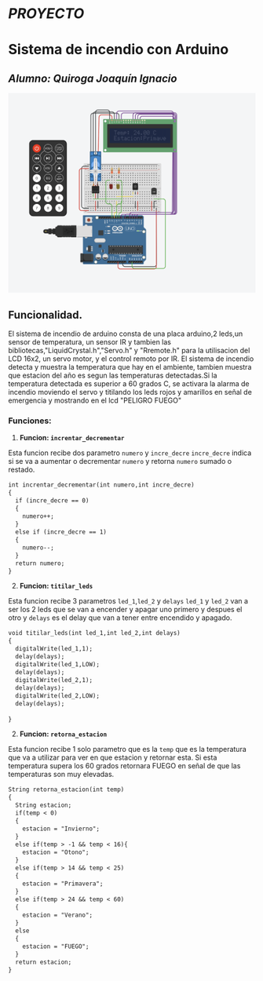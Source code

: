 # _PROYECTO_
# __Sistema de incendio con Arduino__

## _Alumno: Quiroga Joaquín Ignacio_
![Texto alternativo](Img/sist_incendio.png)

## __Funcionalidad__. 

El sistema de incendio de arduino consta de una placa arduino,2 leds,un sensor de temperatura, un sensor IR y tambien las bibliotecas,"LiquidCrystal.h","Servo.h" y "Rremote.h" para la utilisacion del LCD 16x2, un servo motor, y el control remoto por IR.
El sistema de incendio detecta y muestra la temperatura que hay en el ambiente, tambien muestra que estacion del año es segun las temperaturas detectadas.Si la temperatura detectada es superior a 60 grados C, se activara la alarma de incendio moviendo el servo y titilando los leds rojos y amarillos en señal de emergencia y mostrando en el lcd "PELIGRO FUEGO"
  
### Funciones:

1. __Funcion: `increntar_decrementar`__

Esta funcion recibe dos parametro `numero` y `incre_decre`
`incre_decre` indica si se va a aumentar o decrementar `numero` y retorna `numero` sumado o restado.
```
int increntar_decrementar(int numero,int incre_decre)
{
  if (incre_decre == 0)
  {
    numero++;
  }
  else if (incre_decre == 1)
  {
    numero--;
  }
  return numero;
} 
```

2. __Funcion: `titilar_leds`__

Esta funcion recibe 3 parametros `led_1`,`led_2` y `delays`
`led_1` y `led_2` van a ser los 2 leds que se van a encender y apagar uno primero y despues el otro y `delays` es el delay que van a tener entre encendido y apagado.
```
void titilar_leds(int led_1,int led_2,int delays)
{
  digitalWrite(led_1,1);
  delay(delays);
  digitalWrite(led_1,LOW);
  delay(delays);
  digitalWrite(led_2,1);
  delay(delays);
  digitalWrite(led_2,LOW);
  delay(delays);
  
}
```

2. __Funcion: `retorna_estacion`__

Esta funcion recibe 1 solo parametro que es la `temp` que es la temperatura que va a utilizar para ver en que estacion y retornar esta. Si esta temperatura supera los 60 grados retornara FUEGO en señal de que las temperaturas son muy elevadas.
```
String retorna_estacion(int temp)
{
  String estacion;
  if(temp < 0)
  {
    estacion = "Invierno";
  }
  else if(temp > -1 && temp < 16){
    estacion = "Otono";
  }
  else if(temp > 14 && temp < 25)
  {
    estacion = "Primavera";
  }
  else if(temp > 24 && temp < 60)
  {
    estacion = "Verano";
  }
  else
  {
    estacion = "FUEGO";
  }
  return estacion;
}
```